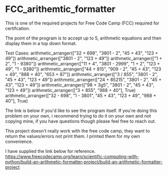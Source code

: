 # FCC_arithemtic_formatter #


This is one of the required projects for Free Code Camp (FCC) required for certifcation.

The point of the program is to accept up to 5, arithmetic equations and then display them in a top down format.

Test Cases:
arithmetic_arranger(["32 + 698", "3801 - 2", "45 + 43", "123 + 49"]) 
arithmetic_arranger(["3801 - 2", "123 + 49"])
arithmetic_arranger(["1 + 2", "1 - 9380"])
arithmetic_arranger(["11 + 4", "3801 - 2999", "1 + 2", "123 + 49", "1 - 9380"])
arithmetic_arranger(["44 + 815", "909 - 2", "45 + 43", "123 + 49", "888 + 40", "653 + 87"])
arithmetic_arranger(["3 / 855", "3801 - 2", "45 + 43", "123 + 49"]) 
arithmetic_arranger(["24 + 85215", "3801 - 2", "45 + 43", "123 + 49"])
arithmetic_arranger(["98 + 3g5", "3801 - 2", "45 + 43", "123 + 49"])
arithmetic_arranger(["3 + 855", "988 + 40"], True)
arithmetic_arranger(["32 - 698", "1 - 3801", "45 + 43", "123 + 49", "988 + 40"], True)

The link is below if you'd like to see the program itself.  If you're doing this problem on your own, i recommend trying to do it on your own and not copying mine, if you have questions though please feel free to reach out. 

This project doesn't really work with the free code camp, they want to return the values/errors not print them.  I printed them for my own convenience.

I have supplied the link below for reference.
https://www.freecodecamp.org/learn/scientific-computing-with-python/build-an-arithmetic-formatter-project/build-an-arithmetic-formatter-project

